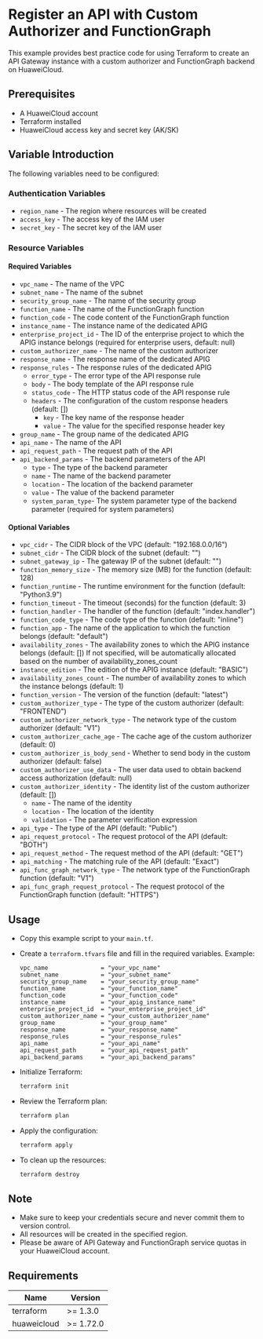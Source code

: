 # Register an API with Custom Authorizer and FunctionGraph

This example provides best practice code for using Terraform to create an API Gateway instance with a custom authorizer
and FunctionGraph backend on HuaweiCloud.

## Prerequisites

* A HuaweiCloud account
* Terraform installed
* HuaweiCloud access key and secret key (AK/SK)

## Variable Introduction

The following variables need to be configured:

### Authentication Variables

* `region_name` - The region where resources will be created
* `access_key` - The access key of the IAM user
* `secret_key` - The secret key of the IAM user

### Resource Variables

#### Required Variables

* `vpc_name` - The name of the VPC
* `subnet_name` - The name of the subnet
* `security_group_name` - The name of the security group
* `function_name` - The name of the FunctionGraph function
* `function_code` - The code content of the FunctionGraph function
* `instance_name` - The instance name of the dedicated APIG
* `enterprise_project_id` - The ID of the enterprise project to which the APIG instance belongs (required for
  enterprise users, default: null)
* `custom_authorizer_name` - The name of the custom authorizer
* `response_name` - The response name of the dedicated APIG
* `response_rules` - The response rules of the dedicated APIG
  - `error_type` - The error type of the API response rule
  - `body` - The body template of the API response rule
  - `status_code` - The HTTP status code of the API response rule
  - `headers` - The configuration of the custom response headers (default: [])
    + `key` - The key name of the response header
    + `value` - The value for the specified response header key
* `group_name` - The group name of the dedicated APIG
* `api_name` - The name of the API
* `api_request_path` - The request path of the API
* `api_backend_params` - The backend parameters of the API
  - `type` - The type of the backend parameter
  - `name` - The name of the backend parameter
  - `location` - The location of the backend parameter
  - `value` - The value of the backend parameter
  - `system_param_type`- The system parameter type of the backend parameter (required for system parameters)

#### Optional Variables

* `vpc_cidr` - The CIDR block of the VPC (default: "192.168.0.0/16")
* `subnet_cidr` - The CIDR block of the subnet (default: "")
* `subnet_gateway_ip` - The gateway IP of the subnet (default: "")
* `function_memory_size` - The memory size (MB) for the function (default: 128)
* `function_runtime` - The runtime environment for the function (default: "Python3.9")
* `function_timeout` - The timeout (seconds) for the function (default: 3)
* `function_handler` - The handler of the function (default: "index.handler")
* `function_code_type` - The code type of the function (default: "inline")
* `function_app` - The name of the application to which the function belongs (default: "default")
* `availability_zones` - The availability zones to which the APIG instance belongs (default: [])
  If not specified, will be automatically allocated based on the number of availability_zones_count
* `instance_edition` - The edition of the APIG instance (default: "BASIC")
* `availability_zones_count` - The number of availability zones to which the instance belongs (default: 1)
* `function_version` - The version of the function (default: "latest")
* `custom_authorizer_type` - The type of the custom authorizer (default: "FRONTEND")
* `custom_authorizer_network_type` - The network type of the custom authorizer (default: "V1")
* `custom_authorizer_cache_age` - The cache age of the custom authorizer (default: 0)
* `custom_authorizer_is_body_send` - Whether to send body in the custom authorizer (default: false)
* `custom_authorizer_use_data` - The user data used to obtain backend access authorization (default: null)
* `custom_authorizer_identity` - The identity list of the custom authorizer (default: [])
  - `name` - The name of the identity
  - `location` - The location of the identity
  - `validation` - The parameter verification expression
* `api_type` - The type of the API (default: "Public")
* `api_request_protocol` - The request protocol of the API (default: "BOTH")
* `api_request_method` - The request method of the API (default: "GET")
* `api_matching` - The matching rule of the API (default: "Exact")
* `api_func_graph_network_type` - The network type of the FunctionGraph function (default: "V1")
* `api_func_graph_request_protocol` - The request protocol of the FunctionGraph function (default: "HTTPS")

## Usage

* Copy this example script to your `main.tf`.

* Create a `terraform.tfvars` file and fill in the required variables. Example:

  ```hcl
  vpc_name               = "your_vpc_name"
  subnet_name            = "your_subnet_name"
  security_group_name    = "your_security_group_name"
  function_name          = "your_function_name"
  function_code          = "your_function_code"
  instance_name          = "your_apig_instance_name"
  enterprise_project_id  = "your_enterprise_project_id"
  custom_authorizer_name = "your_custom_authorizer_name"
  group_name             = "your_group_name"
  response_name          = "your_response_name"
  response_rules         = "your_response_rules"
  api_name               = "your_api_name"
  api_request_path       = "your_api_request_path"
  api_backend_params     = "your_api_backend_params"
  ```

* Initialize Terraform:

  ```bash
  terraform init
  ```

* Review the Terraform plan:

  ```bash
  terraform plan
  ```

* Apply the configuration:

  ```bash
  terraform apply
  ```

* To clean up the resources:

  ```bash
  terraform destroy
  ```

## Note

* Make sure to keep your credentials secure and never commit them to version control.
* All resources will be created in the specified region.
* Please be aware of API Gateway and FunctionGraph service quotas in your HuaweiCloud account.

## Requirements

| Name | Version |
| ---- | ---- |
| terraform | >= 1.3.0 |
| huaweicloud | >= 1.72.0 |
